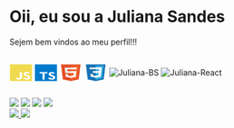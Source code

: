 # Oii, eu sou a Juliana Sandes
 Sejem bem vindos ao meu perfil!!!

<div style="display: inline_block"><br>
  <img align="center" alt="Juliana-Js" height="30" width="40" src="https://raw.githubusercontent.com/devicons/devicon/master/icons/javascript/javascript-plain.svg"> 
  <img align="center" alt="Juliana-Ts" height="30" width="40" src="https://raw.githubusercontent.com/devicons/devicon/master/icons/typescript/typescript-plain.svg">
  <img align="center" alt="Juliana-HTML" height="30" width="40" src="https://raw.githubusercontent.com/devicons/devicon/master/icons/html5/html5-original.svg">
  <img align="center" alt="Juliana-CSS" height="30" width="40" src="https://raw.githubusercontent.com/devicons/devicon/master/icons/css3/css3-original.svg">
   <img align="center" alt="Juliana-BS" height="35" width="40" 
     src="https://cdn.jsdelivr.net/gh/devicons/devicon/icons/bootstrap/bootstrap-original.svg">
  <img align="center" alt="Juliana-React" height="35" width="40" src="https://cdn.jsdelivr.net/gh/devicons/devicon/icons/react/react-original.svg">
 
  </div>

##

<div> 
  <a href="https://www.instagram.com/ju.sandes/" target="_blank"><img src="https://img.shields.io/badge/Instagram-E4405F?style=for-the-badge&logo=instagram&logoColor=white" target="_blank"></a>
  <a href="https://www.linkedin.com/in/juliana-sandes-4b0975265/" target="_blank"><img src="https://img.shields.io/badge/-LinkedIn-%230077B5?style=for-the-badge&logo=linkedin&logoColor=white" target="_blank"></a> 
  <a href="https://discord.gg/wagxzStdcR" target="_blank"><img src="https://img.shields.io/badge/Discord-7289DA?style=for-the-badge&logo=discord&logoColor=white" target="_blank"></a> 
  <a href = "https://mail.google.com/mail/u/0/#inbox?compose=CllgCJlFCzFvJQBpXqZXKmRKTlKKDKDdXLrlGVZdCVWCnVLjKhvBMfMQzVHtBllwgGvMbWPtjXB"><img src="https://img.shields.io/badge/Gmail-D14836?style=for-the-badge&logo=gmail&logoColor=white" target="_blank"></a>
</div>

  
  <div align="left">
<a href="https://github.com/JulianaSandes">
  <img height="167em" src="https://github-readme-stats.vercel.app/api?username=JulianaSandes&show_icons=true&theme=radical&include_all_commits=true&count_private=true"/>
  <img height="167em" src="https://github-readme-stats.vercel.app/api/top-langs/?username=JulianaSandes&layout=compact&langs_count=7&theme=radical"/>
</div>


